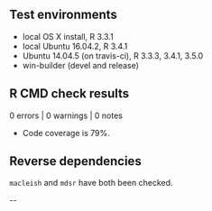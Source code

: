 ## Test environments
* local OS X install, R 3.3.1
* local Ubuntu 16.04.2, R 3.4.1
* Ubuntu 14.04.5 (on travis-ci), R 3.3.3, 3.4.1, 3.5.0
* win-builder (devel and release)

## R CMD check results

0 errors | 0 warnings | 0 notes

* Code coverage is 79%.

## Reverse dependencies

`macleish` and `mdsr` have both been checked.

--

